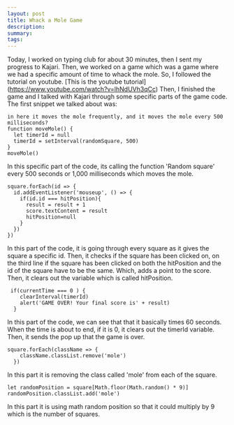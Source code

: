 ```yaml
---
layout: post
title: Whack a Mole Game 
description: 
summary: 
tags:
---
```

Today, I worked on typing club for about 30 minutes, then I sent my progress to Kajari. Then, we worked on a game which was a game where we had a specific amount of time to whack the mole. So, I followed the tutorial on youtube. [This is the youtube tutorial]  (https://www.youtube.com/watch?v=lhNdUVh3qCc) Then, I finished the game and I talked with Kajari through some specific parts of the game code. 
The first snippet we talked about was:
```
in here it moves the mole frequently, and it moves the mole every 500 milliseconds?
function moveMole() {
  let timerId = null
  timerId = setInterval(randomSquare, 500)
}
moveMole()
``` 
 In this specific part of the code, its calling the function 'Random square' every 500 seconds or 1,000 milliseconds which moves the mole. 

```
square.forEach(id => {
  id.addEventListener('mouseup', () => {
    if(id.id === hitPosition){
      result = result + 1
      score.textContent = result
      hitPosition=null
    }
  })
})
``` 

In this part of the code, it is going through every square as it gives the square a specific id. Then, it checks if the square has been clicked on, on the third line if the square has been clicked on both the hitPosition and the id of the square have to be the same. Which, adds a point to the score. Then, it clears out the variable which is called hitPosition.

``` 
 if(currentTime === 0 ) {
    clearInterval(timerId)
    alert('GAME OVER! Your final score is' + result)
  }
  ```
  In this part of the code, we can see that that it basically times 60 seconds. When the time is about to end, if it is 0, it clears out the timerId variable. Then, it sends the pop up that the game is over.

``` 
square.forEach(className => {
    className.classList.remove('mole')
  })
  ```
  In this part it is removing the class called 'mole' from each of the square. 
  ```
  let randomPosition = square[Math.floor(Math.random() * 9)]
  randomPosition.classList.add('mole')
  ```
  In this part it is using math random position so that it could multiply by 9 which is the number of squares.